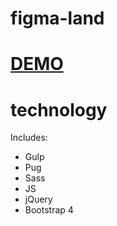 # figma-land

# [DEMO](https://anastasiia-emets.github.io/figma-land/build/index.html)
# technology
Includes:
- Gulp
- Pug
- Sass
- JS
- jQuery
- Bootstrap 4
